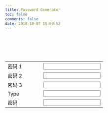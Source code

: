 ```yaml
---
title: Password Generator
toc: false
comments: false
date: 2018-10-07 15:09:52
---
```


<div id="div">
  <table style="margin: 100px auto;">
    <tr>
      <td style="width: 100px;">
        <span>密码 1</span>
      </td>
      <td>
        <input type="password" v-model="str1" @input="handleChange">
      </td>
    </tr>
    <tr>
      <td>
        <span>密码 2</span>
      </td>
      <td>
        <input type="password" v-model="str2" @input="handleChange">
      </td>
    </tr>
    <tr>
      <td>
        <span>密码 3</span>
      </td>
      <td>
        <input type="password" v-model="str3" @input="handleChange">
      </td>
    </tr>
    <tr>
      <td>
        <span>Type</span>
      </td>
      <td>
        <input type="text" v-model="type" @input="handleChange">
      </td>
    </tr>
    <tr>
      <td>
        <span>密码</span>
      </td>
      <td>
        <input type="text" :value="res" @click="$event.target.select()"></input>
      </td>
    </tr>
  </table>
</div>

<script src="https://cdnjs.cloudflare.com/ajax/libs/vue/2.5.17-beta.0/vue.min.js"></script>
<script src="https://cdnjs.cloudflare.com/ajax/libs/blueimp-md5/2.10.0/js/md5.js"></script>
<script type="text/javascript">
{
  const vue = new Vue({
    el: '#div',
    data: {
      str1: '',
      str2: '',
      str3: '',
      type: '',
      res: ''
    },
    methods: {
      handleChange() {

        if (!this.str1 && !this.str2 && !this.str3) {
          return this.res = '';
        }

        const hash = (str, key, times) => {
          return times ? hash(md5(str + key), str, times - 1) : str;
        }

        const h1 = hash(this.str1, this.str2, 10);
        const h2 = hash(this.str2, this.str3, 10);
        const h3 = hash(this.str3, this.str1, 10);

        const h4 = hash(this.str1, this.str3, 10);
        const h5 = hash(this.str2, this.str1, 10);
        const h6 = hash(this.str3, this.str2, 10);

        const r1 = hash(md5(h1 + h2 + h3), this.type, 10);
        const r2 = hash(md5(h4 + h5 + h6), this.type, 10);

        this.res = btoa(hash(r1, r2, 10)).slice(0, 16);
      }
    }
  });
}
</script>
